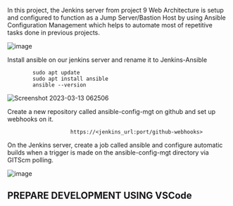 

In this project, the Jenkins server from project 9 Web Architecture is setup and configured to function as a Jump Server/Bastion Host by using Ansible Configuration Management which helps to automate most of repetitive tasks done in previous projects.

![image](https://user-images.githubusercontent.com/122198373/224672578-711f35c8-0040-46a7-9441-948e66c974cd.png)

Install ansible on our jenkins server and rename it to Jenkins-Ansible

            sudo apt update
            sudo apt install ansible
            ansible --version





![Screenshot 2023-03-13 062506](https://user-images.githubusercontent.com/122198373/224675271-13d19eb4-8844-4a6e-877f-f66c5e0d4a0c.png)



Create a new repository called ansible-config-mgt on github and set up webhooks on it.



                        https://<jenkins_url:port/github-webhooks>
                        

On the Jenkins server, create a job called ansible and configure automatic builds when a trigger is made on the ansible-config-mgt directory via GITScm polling.








![image](https://user-images.githubusercontent.com/122198373/224833383-c71f4e21-3222-4394-afc9-328fcb007d8f.png)





## PREPARE DEVELOPMENT USING VSCode




